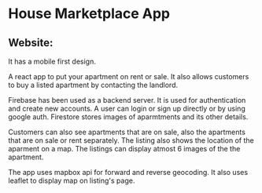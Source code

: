 # House Marketplace App

## Website: 

It has a mobile first design.

A react app to put your apartment on rent or sale. It also allows customers to buy a listed apartment by contacting the landlord.

Firebase has been used as a backend server. It is used for authentication and create new accounts. A user can login or sign up directly or by using google auth. Firestore stores images of aparmtments and its other details.

Customers can also see apartments that are on sale, also the apartments that are on sale or rent separately. The listing also shows the location of the aparment on a map. The listings can display atmost 6 images of the the apartment.

The app uses mapbox api for forward and reverse geocoding. It also uses leaflet to display map on listing's page.

